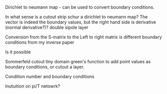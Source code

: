 Dirichlet to neumann map - can be used to convert boundary conditions.

In what sense is a cutout strip schur a dirichlet to neumann map? The
vector is indeed the boundary values, but the right hand side is
derivative (normal derivative?)? double sipole layer

Conversion from the S-matrix to the Left to right matrix is different
boundary conditions from my inverse paper

Is it possible

Sommerfeld cutout tiny domain green's function to add point values as
boundary conditions, or cutout a layer.

Condition number and boundary conditions

Inutuition on pi/T netowrk?
